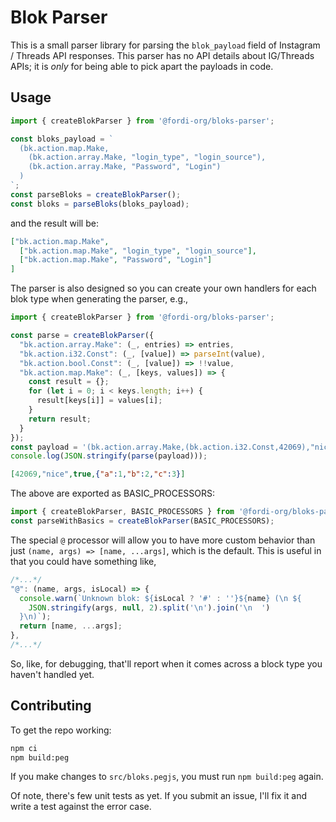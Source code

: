 # Blok Parser

This is a small parser library for parsing the `blok_payload` field of Instagram / Threads API responses.  This parser has no API details about IG/Threads APIs; it is _only_ for being able to pick apart the payloads in code.

## Usage

```javascript
import { createBlokParser } from '@fordi-org/bloks-parser';

const bloks_payload = `
  (bk.action.map.Make,
    (bk.action.array.Make, "login_type", "login_source"),
    (bk.action.array.Make, "Password", "Login")
  )
`;
const parseBloks = createBlokParser();
const bloks = parseBloks(bloks_payload);
```

and the result will be:

```json
["bk.action.map.Make",
  ["bk.action.map.Make", "login_type", "login_source"],
  ["bk.action.map.Make", "Password", "Login"]
]
```

The parser is also designed so you can create your own handlers for each blok type when generating the parser, e.g.,

```javascript
import { createBlokParser } from '@fordi-org/bloks-parser';

const parse = createBlokParser({
  "bk.action.array.Make": (_, entries) => entries,
  "bk.action.i32.Const": (_, [value]) => parseInt(value),
  "bk.action.bool.Const": (_, [value]) => !!value,
  "bk.action.map.Make": (_, [keys, values]) => {
    const result = {};
    for (let i = 0; i < keys.length; i++) {
      result[keys[i]] = values[i];
    }
    return result;
  }
});
const payload = '(bk.action.array.Make,(bk.action.i32.Const,42069),"nice",(bk.action.bool.Const,true),(bk.action.map.Make,(bk.action.array.Make,"a","b","c"),(bk.action.array.Make,(bk.action.i32.Const,1),(bk.action.i32.Const,2),(bk.action.i32.Const,3))))';
console.log(JSON.stringify(parse(payload)));
```

```json
[42069,"nice",true,{"a":1,"b":2,"c":3}]
```

The above are exported as BASIC_PROCESSORS:

```javascript
import { createBlokParser, BASIC_PROCESSORS } from '@fordi-org/bloks-parser';
const parseWithBasics = createBlokParser(BASIC_PROCESSORS);
```

The special `@` processor will allow you to have more custom behavior than just `(name, args) => [name, ...args]`, which is the default.  This is useful in that you could have something like,

```javascript
/*...*/
"@": (name, args, isLocal) => {
  console.warn(`Unknown blok: ${isLocal ? '#' : ''}${name} (\n ${
    JSON.stringify(args, null, 2).split('\n').join('\n  ')
  }\n)`);
  return [name, ...args];
},
/*...*/
```

So, like, for debugging, that'll report when it comes across a block type you haven't handled yet.

## Contributing

To get the repo working:

```bash
npm ci
npm build:peg
```

If you make changes to `src/bloks.pegjs`, you must run `npm build:peg` again.

Of note, there's few unit tests as yet.  If you submit an issue, I'll fix it and write a test against the error case.
